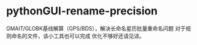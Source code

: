 # pythonGUI-rename-precision
GMAIT/GLOBK基线解算（GPS/BDS），解决长命名星历批量重命名问题
对于规则命名的文件，该小工具也可以完成
优化不够好还请见谅。
